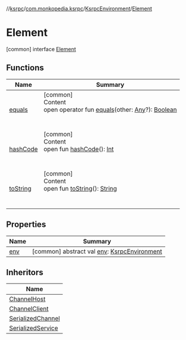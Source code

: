 //[ksrpc](../../../index.md)/[com.monkopedia.ksrpc](../../index.md)/[KsrpcEnvironment](../index.md)/[Element](index.md)



# Element  
 [common] interface [Element](index.md)   


## Functions  
  
|  Name|  Summary| 
|---|---|
| <a name="kotlin/Any/equals/#kotlin.Any?/PointingToDeclaration/"></a>[equals](../../../com.monkopedia.ksrpc.channels/-call-data/-companion/index.md#%5Bkotlin%2FAny%2Fequals%2F%23kotlin.Any%3F%2FPointingToDeclaration%2F%5D%2FFunctions%2F-909481617)| <a name="kotlin/Any/equals/#kotlin.Any?/PointingToDeclaration/"></a>[common]  <br>Content  <br>open operator fun [equals](../../../com.monkopedia.ksrpc.channels/-call-data/-companion/index.md#%5Bkotlin%2FAny%2Fequals%2F%23kotlin.Any%3F%2FPointingToDeclaration%2F%5D%2FFunctions%2F-909481617)(other: [Any](https://kotlinlang.org/api/latest/jvm/stdlib/kotlin/-any/index.html)?): [Boolean](https://kotlinlang.org/api/latest/jvm/stdlib/kotlin/-boolean/index.html)  <br><br><br>
| <a name="kotlin/Any/hashCode/#/PointingToDeclaration/"></a>[hashCode](../../../com.monkopedia.ksrpc.channels/-call-data/-companion/index.md#%5Bkotlin%2FAny%2FhashCode%2F%23%2FPointingToDeclaration%2F%5D%2FFunctions%2F-909481617)| <a name="kotlin/Any/hashCode/#/PointingToDeclaration/"></a>[common]  <br>Content  <br>open fun [hashCode](../../../com.monkopedia.ksrpc.channels/-call-data/-companion/index.md#%5Bkotlin%2FAny%2FhashCode%2F%23%2FPointingToDeclaration%2F%5D%2FFunctions%2F-909481617)(): [Int](https://kotlinlang.org/api/latest/jvm/stdlib/kotlin/-int/index.html)  <br><br><br>
| <a name="kotlin/Any/toString/#/PointingToDeclaration/"></a>[toString](../../../com.monkopedia.ksrpc.channels/-call-data/-companion/index.md#%5Bkotlin%2FAny%2FtoString%2F%23%2FPointingToDeclaration%2F%5D%2FFunctions%2F-909481617)| <a name="kotlin/Any/toString/#/PointingToDeclaration/"></a>[common]  <br>Content  <br>open fun [toString](../../../com.monkopedia.ksrpc.channels/-call-data/-companion/index.md#%5Bkotlin%2FAny%2FtoString%2F%23%2FPointingToDeclaration%2F%5D%2FFunctions%2F-909481617)(): [String](https://kotlinlang.org/api/latest/jvm/stdlib/kotlin/-string/index.html)  <br><br><br>


## Properties  
  
|  Name|  Summary| 
|---|---|
| <a name="com.monkopedia.ksrpc/KsrpcEnvironment.Element/env/#/PointingToDeclaration/"></a>[env](env.md)| <a name="com.monkopedia.ksrpc/KsrpcEnvironment.Element/env/#/PointingToDeclaration/"></a> [common] abstract val [env](env.md): [KsrpcEnvironment](../index.md)   <br>


## Inheritors  
  
|  Name| 
|---|
| <a name="com.monkopedia.ksrpc.channels/ChannelHost///PointingToDeclaration/"></a>[ChannelHost](../../../com.monkopedia.ksrpc.channels/-channel-host/index.md)
| <a name="com.monkopedia.ksrpc.channels/ChannelClient///PointingToDeclaration/"></a>[ChannelClient](../../../com.monkopedia.ksrpc.channels/-channel-client/index.md)
| <a name="com.monkopedia.ksrpc.channels/SerializedChannel///PointingToDeclaration/"></a>[SerializedChannel](../../../com.monkopedia.ksrpc.channels/-serialized-channel/index.md)
| <a name="com.monkopedia.ksrpc.channels/SerializedService///PointingToDeclaration/"></a>[SerializedService](../../../com.monkopedia.ksrpc.channels/-serialized-service/index.md)

